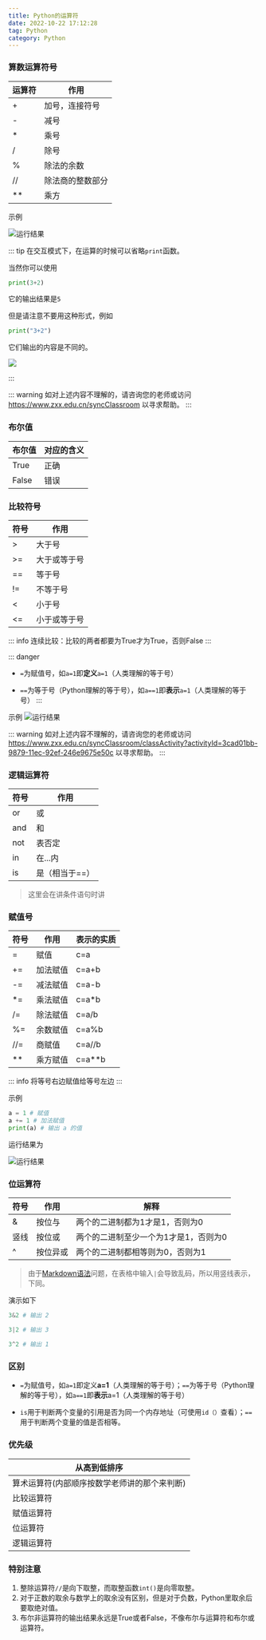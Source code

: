 ```yaml
---
title: Python的运算符
date: 2022-10-22 17:12:28
tag: Python
category: Python
---
```


### 算数运算符号
 | 运算符 | 作用 |
 |---|---|
 | + | 加号，连接符号 |
 | - | 减号 |
 | * | 乘号 | 
 | / | 除号 |
 | % | 除法的余数 |
 | // | 除法商的整数部分 |
 | ** | 乘方 |
 
 示例

![运行结果](https://image.hestudio.net/img/2022/12/11/63959f9c3d2bf.jpg)

::: tip
在交互模式下，在运算的时候可以省略`print`函数。

当然你可以使用
```python 
print(3+2)
``` 
它的输出结果是`5`

但是请注意不要用这种形式，例如
```python 
print("3+2")
```
它们输出的内容是不同的。

![](https://image.hestudio.net/img/2023/03/28/64225eb2d26a4.jpeg)


:::

::: warning 
如对上述内容不理解的，请咨询您的老师或访问 https://www.zxx.edu.cn/syncClassroom 以寻求帮助。
::: 

### 布尔值
| 布尔值 | 对应的含义 | 
|---|---|
| True | 正确 | 
| False | 错误 | 

### 比较符号
| 符号 | 作用 |
|---|---|
| > | 大于号 |
| >= | 大于或等于号 |
| == | 等于号 |
| != | 不等于号 |
| < | 小于号 | 
| <= | 小于或等于号 | 

::: info 
连续比较：比较的两者都要为True才为True，否则False
::: 

::: danger 
* `=`为赋值号，如`a=1`即**定义**`a=1`（人类理解的等于号）

* `==`为等于号（Python理解的等于号），如`a==1`即**表示**`a=1`（人类理解的等于号）
::: 

示例
![运行结果](https://image.hestudio.net/img/2022/12/11/63959fa11a517.jpg)

::: warning 
如对上述内容不理解的，请咨询您的老师或访问 https://www.zxx.edu.cn/syncClassroom/classActivity?activityId=3cad01bb-9879-11ec-92ef-246e9675e50c 以寻求帮助。
::: 

### 逻辑运算符
| 符号 | 作用 | 
|---|---|
| or | 或 | 
| and | 和 | 
| not | 表否定 |
| in | 在...内 | 
| is | 是（相当于==）|

> 这里会在讲条件语句时讲

### 赋值号
| 符号 | 作用 | 表示的实质|
|---|---|---|
| = | 赋值 | c=a |
| += | 加法赋值 | c=a+b |
| -= | 减法赋值 | c=a-b |
| *= | 乘法赋值 | c=a*b |
| /= | 除法赋值 | c=a/b |
| %= | 余数赋值 | c=a%b |
| //= | 商赋值 | c=a//b |
| ** | 乘方赋值 | c=a**b |

::: info 
将等号右边赋值给等号左边
::: 

示例
```python
a = 1 # 赋值
a += 1 # 加法赋值
print(a) # 输出 a 的值
```
运行结果为

![运行结果](https://image.hestudio.net/img/2022/12/11/63959fa4532cf.jpg)

### 位运算符
| 符号 | 作用 | 解释
|---|---|---|
| & | 按位与 | 两个的二进制都为1才是1，否则为0 |
| 竖线 | 按位或 | 两个的二进制至少一个为1才是1，否则为0 |
| ^ | 按位异或 | 两个的二进制都相等则为0，否则为1 |

> 由于[Markdown语法](https://docs.github.com/cn/get-started/writing-on-github/getting-started-with-writing-and-formatting-on-github/basic-writing-and-formatting-syntax)问题，在表格中输入`|`会导致乱码，所以用竖线表示，下同。

演示如下
```python
3&2 # 输出 2

3|2 # 输出 3

3^2 # 输出 1
```

### 区别
* `=`为赋值号，如`a=1`即定义**a=1**（人类理解的等于号）；`==`为等于号（Python理解的等于号），如`a==1`即**表示**a=1（人类理解的等于号）

* `is`用于判断两个变量的引用是否为同一个内存地址（可使用`id（）`查看）；`==` 用于判断两个变量的值是否相等。

### 优先级
| 从高到低排序 |
|---|
| 算术运算符(内部顺序按数学老师讲的那个来判断) |
| 比较运算符 |
| 赋值运算符 |
| 位运算符 |
| 逻辑运算符 |

### 特别注意
1. 整除运算符`//`是向下取整，而取整函数`int()`是向零取整。
2. 对于正数的取余与数学上的取余没有区别，但是对于负数，Python里取余后要取绝对值。
3. 布尔非运算符的输出结果永远是True或者False，不像布尔与运算符和布尔或运算符。

<Share colorful />
